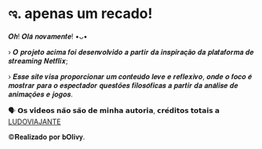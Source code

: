 # ಇ. apenas um recado! 


𝑶𝒉! 𝑶𝒍𝒂́ 𝒏𝒐𝒗𝒂𝒎𝒆𝒏𝒕𝒆! •ᴗ• 

› 𝑶 𝒑𝒓𝒐𝒋𝒆𝒕𝒐 𝒂𝒄𝒊𝒎𝒂 𝒇𝒐𝒊 𝒅𝒆𝒔𝒆𝒏𝒗𝒐𝒍𝒗𝒊𝒅𝒐 𝒂 𝒑𝒂𝒓𝒕𝒊𝒓 𝒅𝒂 𝒊𝒏𝒔𝒑𝒊𝒓𝒂𝒄̧𝒂̃𝒐 𝒅𝒂 𝒑𝒍𝒂𝒕𝒂𝒇𝒐𝒓𝒎𝒂 𝒅𝒆 𝒔𝒕𝒓𝒆𝒂𝒎𝒊𝒏𝒈 𝑵𝒆𝒕𝒇𝒍𝒊𝒙;

› 𝑬𝒔𝒔𝒆 𝒔𝒊𝒕𝒆 𝒗𝒊𝒔𝒂 𝒑𝒓𝒐𝒑𝒐𝒓𝒄𝒊𝒐𝒏𝒂𝒓 𝒖𝒎 𝒄𝒐𝒏𝒕𝒆𝒖́𝒅𝒐 𝒍𝒆𝒗𝒆 𝒆 𝒓𝒆𝒇𝒍𝒆𝒙𝒊𝒗𝒐, 𝒐𝒏𝒅𝒆 𝒐 𝒇𝒐𝒄𝒐 𝒆́ 𝒎𝒐𝒔𝒕𝒓𝒂𝒓 𝒑𝒂𝒓𝒂 𝒐 𝒆𝒔𝒑𝒆𝒄𝒕𝒂𝒅𝒐𝒓 𝒒𝒖𝒆𝒔𝒕𝒐̃𝒆𝒔 𝒇𝒊𝒍𝒐𝒔𝒐́𝒇𝒊𝒄𝒂𝒔 𝒂 𝒑𝒂𝒓𝒕𝒊𝒓 𝒅𝒂 𝒂𝒏𝒂́𝒍𝒊𝒔𝒆 𝒅𝒆 𝒂𝒏𝒊𝒎𝒂𝒄̧𝒐̃𝒆𝒔 𝒆 𝒋𝒐𝒈𝒐𝒔.

🗣 𝗢𝘀 𝘃𝗶́𝗱𝗲𝗼𝘀 𝗻𝗮̃𝗼 𝘀𝗮̃𝗼 𝗱𝗲 𝗺𝗶𝗻𝗵𝗮 𝗮𝘂𝘁𝗼𝗿𝗶𝗮, 𝗰𝗿𝗲́𝗱𝗶𝘁𝗼𝘀 𝘁𝗼𝘁𝗮𝗶𝘀 𝗮 [LUDOVIAJANTE](https://www.youtube.com/@ludoviajante)

©️𝐑𝐞𝐚𝐥𝐢𝐳𝐚𝐝𝐨 𝐩𝐨𝐫 𝐛𝐎𝐥𝐢𝐯𝐲.
